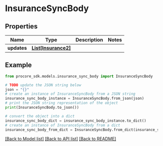 # InsuranceSyncBody


## Properties

Name | Type | Description | Notes
------------ | ------------- | ------------- | -------------
**updates** | [**List[Insurance2]**](Insurance2.md) |  | 

## Example

```python
from procore_sdk.models.insurance_sync_body import InsuranceSyncBody

# TODO update the JSON string below
json = "{}"
# create an instance of InsuranceSyncBody from a JSON string
insurance_sync_body_instance = InsuranceSyncBody.from_json(json)
# print the JSON string representation of the object
print(InsuranceSyncBody.to_json())

# convert the object into a dict
insurance_sync_body_dict = insurance_sync_body_instance.to_dict()
# create an instance of InsuranceSyncBody from a dict
insurance_sync_body_from_dict = InsuranceSyncBody.from_dict(insurance_sync_body_dict)
```
[[Back to Model list]](../README.md#documentation-for-models) [[Back to API list]](../README.md#documentation-for-api-endpoints) [[Back to README]](../README.md)


